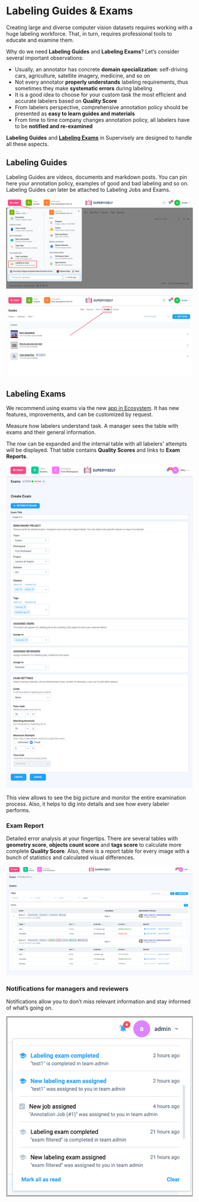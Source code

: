 # Labeling Guides & Exams

Creating large and diverse computer vision datasets requires working with a huge labeling workforce. That, in turn, requires professional tools to educate and examine them.

Why do we need **Labeling Guides** and **Labeling Exams**? Let’s consider several important observations:

- Usually, an annotator has concrete **domain specialization**: self-driving cars, agriculture, satellite imagery, medicine, and so on
- Not every annotator **properly understands** labeling requirements, thus sometimes they make **systematic errors** during labeling
- It is a good idea to choose for your custom task the most efficient and accurate labelers based on **Quality Score**
- From labelers perspective, comprehensive annotation policy should be presented as **easy to learn guides and materials**
- From time to time company changes annotation policy, all labelers have to be **notified and re-examined**

**Labeling Guides** and [**Labeling Exams**](https://ecosystem.supervisely.com/apps/exams) in Supervisely are designed to handle all these aspects.

## Labeling Guides

Labeling Guides are videos, documents and markdown posts. You can pin here your annotation policy, examples of good and bad labeling and so on. Labeling Guides can later be attached to Labeling Jobs and Exams.

![](guides.png)

![](guides2.png)


## Labeling Exams
We recommend using exams via the new [app in Ecosystem](https://ecosystem.supervisely.com/apps/exams). It has new features, improvements, and can be customized by request. 

Measure how labelers understand task. A manager sees the table with exams and their general information.



The row can be expanded and the internal table with all labelers' attempts will be displayed. That table contains **Quality Scores** and links to **Exam Reports**.

![](create_exams.png)

This view allows to see the big picture and monitor the entire examination process. Also, it helps to dig into details and see how every labeler performs.

### Exam Report

Detailed error analysis at your fingertips. There are several tables with **geometry score**, **objects count score** and **tags score** to calculate more complete **Quality Score**. Also, there is a report table for every image with a bunch of statistics and calculated visual differences.

![](exams_report.png)

### Notifications for managers and reviewers

Notifications allow you to don’t miss relevant information and stay informed of what’s going on.

![](1_xBxNWaCoET2rz9WCafvbQg.png)
